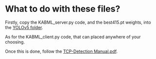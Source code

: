 # What to do with these files?
Firstly, copy the KABML_server.py code, and the best415.pt weights, into the [YOLOv5 folder](https://github.com/SushiTeam2022/KAAB-ML/tree/main/YOLOv5).

As for the KABML_client.py code, that can placed anywhere of your choosing.

Once this is done, follow the [TCP-Detection Manual.pdf](https://github.com/SushiTeam2022/KAAB-ML/blob/main/Documentation/TCP-Detection%20Manual.pdf).
